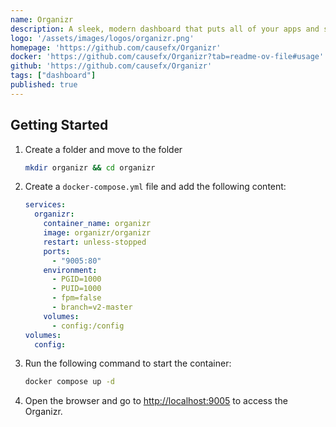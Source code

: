 ```yaml
---
name: Organizr
description: A sleek, modern dashboard that puts all of your apps and services at your fingertips.
logo: '/assets/images/logos/organizr.png'
homepage: 'https://github.com/causefx/Organizr'
docker: 'https://github.com/causefx/Organizr?tab=readme-ov-file#usage'
github: 'https://github.com/causefx/Organizr'
tags: ["dashboard"]
published: true
---
```


## Getting Started

1. Create a folder and move to the folder
    ```bash
    mkdir organizr && cd organizr
    ```
2. Create a `docker-compose.yml` file and add the following content:
    ```yaml
    services:
      organizr:
        container_name: organizr
        image: organizr/organizr
        restart: unless-stopped
        ports:
          - "9005:80"
        environment:
          - PGID=1000
          - PUID=1000
          - fpm=false
          - branch=v2-master
        volumes:
          - config:/config
    volumes:
      config:
    ```
3. Run the following command to start the container:
    ```bash
    docker compose up -d
    ```
4. Open the browser and go to [http://localhost:9005](http://localhost:9005) to access the Organizr.
